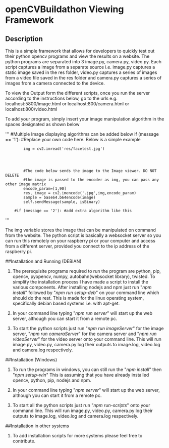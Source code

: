 # openCVBuildathon Viewing Framework

## Description

This is a simple framework that allows for developers to quickly test out their python
opencv programs and view the results on a website. The python programs are separated into 3
image.py, camera.py, video.py. Each script captures a image from a separate source i.e. 
image.py captures a static image saved in the res folder, video.py captures a series of images
from a video file saved in the res folder and camera.py captures a series of images from a 
camera connected to the device. 

To view the Output form the different scripts, once you run the server according to the 
instructions below, go to the urls e.g. localhost:5800/image.html or localhost:800/camera.html
or localhost:800/video.html

To add your program, simply insert your image manipulation algorithm in the spaces designated 
as shown below

'''
#Multiple Image displaying algorithms can be added below
if (message == '1'):
			#Replace your own code here. Below is a simple example
			
			
			img = cv2.imread('res/facetest.jpg')
			
			
			
			
			#The code below sends the image to the Image viewer. DO NOT DELETE
			#the image is passed to the encoder as img, you can pass any other image matrix
			encode_param=[1,90]
			res, image = cv2.imencode('.jpg',img,encode_param)
			sample = base64.b64encode(image)
			self.sendMessage(sample, isBinary)
			
		#if (message == '2'): #add extra algorithm like this
'''

The img variable stores the image that can be manipulated on command from the website.
The python script is basically a websocket server so you can run this remotely on your raspberry pi
or your computer and access from a different server, provided you connect to the ip address of the 
raspberry pi.


 

##Installation and Running (DEBIAN)

1. The prerequisite programs required to run the program are python, pip, opencv, pyopencv, numpy, autobahn(websocket library),
twisted. To simplify the installation process I have made a script to install the various components. After installing
nodejs and npm just run "<i>npm install</i>" followed by "<i>npm run setup-deb</i>" on your command line which should do the rest. This is 
made for the linux operating system, specifically debian based systems
i.e. with apt-get.

2. In your command line typing "<i>npm run server</i>" will start up the web server, although you can start it from a remote pc. 

3. To start the python scripts just run "<i>npm run imageServer</i>" for the image server, "<i>npm run cameraServer</i>" for the camera server and "<i>npm run videoServer</i>" for the video server onto your command line. This will run image.py, video.py, camera.py log
their outputs to image.log, video.log and camera.log respectively. 

##Installation (Windows)

1. To run the programs in windows, you can still run the "<i>npm install</i>" then "<i>npm setup-win</i>" This is assuming that you have already installed
opencv, python, pip, nodejs and npm.

2. In your command line typing "<i>npm server</i>" will start up the web server, although you can start it from a remote pc. 

3. To start all the python scripts just run "<i>npm run-scripts</i>" onto your command line. This will run image.py, video.py, camera.py log
their outputs to image.log, video.log and camera.log respectively. 

##Installation in other systems

1. To add installation scripts for more systems please feel free to contribute.

